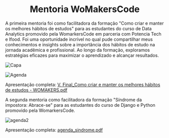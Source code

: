 <h1 align="center">  Mentoria WoMakersCode </h1>

A primeira mentoria foi como facilitadora da formação "Como criar e manter os melhores hábitos de estudos" para as estudantes do curso de Data Analytics promovido pela WomarkersCode em parceria com Potencia Tech e Ifood. Foi uma oportunidade incrível no qual pude compartilhar meus conhecimentos e insights sobre a importância dos hábitos de estudo na jornada acadêmica e profissional. Ao longo da formação, exploramos estratégias eficazes para maximizar o aprendizado e alcançar resultados.

![Capa](https://github.com/Therezaclm/Mentoria-WoMakersCode/assets/122289308/9f041bdb-9210-42f2-9849-3c134300c1ce)

![Agenda](https://github.com/Therezaclm/Mentoria-WoMakersCode/assets/122289308/58b9049b-6a8e-446b-84fb-2b9aa2c8ab1d)

Apresentação completa: 
[V. Final_Como criar e manter os melhores hábitos de estudos - WOMAKERS.pdf](https://github.com/Therezaclm/Mentoria-WoMakersCode/files/12028553/V.Final_Como.criar.e.manter.os.melhores.habitos.de.estudos.-.WOMAKERS.pdf)

A segunda mentoria como facilitadora da formação "Síndrome da impostora: Abrace-se" para as estudantes do curso de Django e Python promovido pela WomarkersCode. 

![agenda2](https://github.com/Therezaclm/Mentoria-WoMakersCode/assets/122289308/e1b0be05-4679-4f67-b7c3-da2e9436c13f)

Apresentação completa: 
[agenda_sindrome.pdf](https://github.com/Therezaclm/Mentoria-WoMakersCode/files/12562973/agenda_sindrome.pdf)
